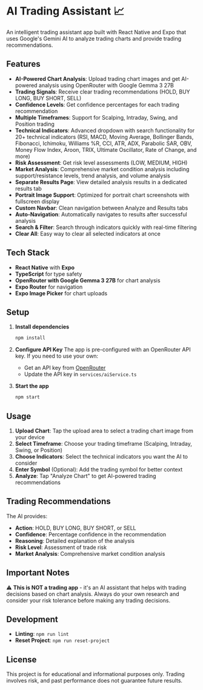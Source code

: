 # AI Trading Assistant 📈

An intelligent trading assistant app built with React Native and Expo that uses Google's Gemini AI to analyze trading charts and provide trading recommendations.

## Features

- **AI-Powered Chart Analysis**: Upload trading chart images and get AI-powered analysis using OpenRouter with Google Gemma 3 27B
- **Trading Signals**: Receive clear trading recommendations (HOLD, BUY LONG, BUY SHORT, SELL)
- **Confidence Levels**: Get confidence percentages for each trading recommendation
- **Multiple Timeframes**: Support for Scalping, Intraday, Swing, and Position trading
- **Technical Indicators**: Advanced dropdown with search functionality for 20+ technical indicators (RSI, MACD, Moving Average, Bollinger Bands, Fibonacci, Ichimoku, Williams %R, CCI, ATR, ADX, Parabolic SAR, OBV, Money Flow Index, Aroon, TRIX, Ultimate Oscillator, Rate of Change, and more)
- **Risk Assessment**: Get risk level assessments (LOW, MEDIUM, HIGH)
- **Market Analysis**: Comprehensive market condition analysis including support/resistance levels, trend analysis, and volume analysis
- **Separate Results Page**: View detailed analysis results in a dedicated results tab
- **Portrait Image Support**: Optimized for portrait chart screenshots with fullscreen display
- **Custom Navbar**: Clean navigation between Analyze and Results tabs
- **Auto-Navigation**: Automatically navigates to results after successful analysis
- **Search & Filter**: Search through indicators quickly with real-time filtering
- **Clear All**: Easy way to clear all selected indicators at once

## Tech Stack

- **React Native** with **Expo**
- **TypeScript** for type safety
- **OpenRouter with Google Gemma 3 27B** for chart analysis
- **Expo Router** for navigation
- **Expo Image Picker** for chart uploads

## Setup

1. **Install dependencies**
   ```bash
   npm install
   ```

2. **Configure API Key**
   The app is pre-configured with an OpenRouter API key. If you need to use your own:
   - Get an API key from [OpenRouter](https://openrouter.ai/keys)
   - Update the API key in `services/aiService.ts`

3. **Start the app**
   ```bash
   npm start
   ```

## Usage

1. **Upload Chart**: Tap the upload area to select a trading chart image from your device
2. **Select Timeframe**: Choose your trading timeframe (Scalping, Intraday, Swing, or Position)
3. **Choose Indicators**: Select the technical indicators you want the AI to consider
4. **Enter Symbol** (Optional): Add the trading symbol for better context
5. **Analyze**: Tap "Analyze Chart" to get AI-powered trading recommendations

## Trading Recommendations

The AI provides:
- **Action**: HOLD, BUY LONG, BUY SHORT, or SELL
- **Confidence**: Percentage confidence in the recommendation
- **Reasoning**: Detailed explanation of the analysis
- **Risk Level**: Assessment of trade risk
- **Market Analysis**: Comprehensive market condition analysis

## Important Notes

⚠️ **This is NOT a trading app** - it's an AI assistant that helps with trading decisions based on chart analysis. Always do your own research and consider your risk tolerance before making any trading decisions.

## Development

- **Linting**: `npm run lint`
- **Reset Project**: `npm run reset-project`

## License

This project is for educational and informational purposes only. Trading involves risk, and past performance does not guarantee future results.
